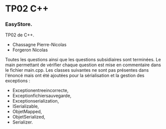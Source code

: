 # TP02 C++

### EasyStore.
TP02 de C++.

- Chassagne Pierre-Nicolas
- Forgeron Nicolas

Toutes les questions ainsi que les questions subsidiaires sont terminées.
Le main permettant de vérifier chaque question est mise en commentaire dans le fichier main.cpp.
Les classes suivantes ne sont pas présentes dans l'énoncé mais ont été ajoutées pour la sérialisation et la gestion des exceptions :
- Exceptionentreeincorrecte,
- Exceptionfichiersauvegarde,
- Exceptionserialization,
- ISerializable,
- ObjetMapped,
- ObjetSerialized,
- Serializer.